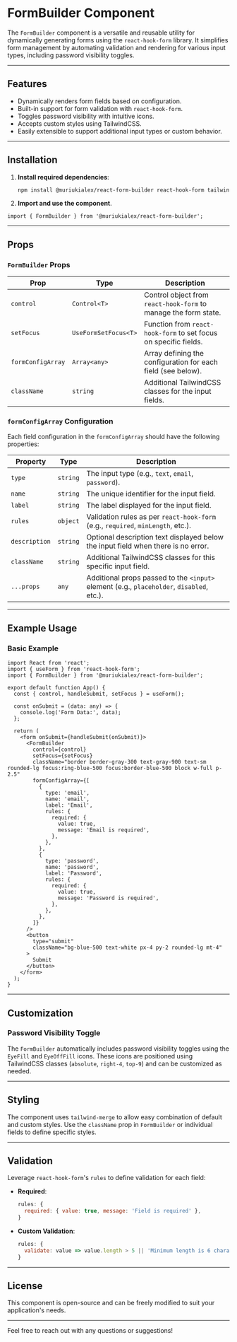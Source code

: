 # FormBuilder Component

The `FormBuilder` component is a versatile and reusable utility for dynamically generating forms using the `react-hook-form` library. It simplifies form management by automating validation and rendering for various input types, including password visibility toggles.

---

## Features

- Dynamically renders form fields based on configuration.
- Built-in support for form validation with `react-hook-form`.
- Toggles password visibility with intuitive icons.
- Accepts custom styles using TailwindCSS.
- Easily extensible to support additional input types or custom behavior.

---

## Installation

1. **Install required dependencies**:
   ```bash
   npm install @muriukialex/react-form-builder react-hook-form tailwind-merge
   ```
2. **Import and use the component**.

```tsx
import { FormBuilder } from '@muriukialex/react-form-builder';

```

---

## Props

### `FormBuilder` Props

| Prop              | Type                 | Description                                                      |
| ----------------- | -------------------- | ---------------------------------------------------------------- |
| `control`         | `Control<T>`         | Control object from `react-hook-form` to manage the form state.  |
| `setFocus`        | `UseFormSetFocus<T>` | Function from `react-hook-form` to set focus on specific fields. |
| `formConfigArray` | `Array<any>`         | Array defining the configuration for each field (see below).     |
| `className`       | `string`             | Additional TailwindCSS classes for the input fields.             |

### `formConfigArray` Configuration

Each field configuration in the `formConfigArray` should have the following properties:

| Property      | Type     | Description                                                                               |
| ------------- | -------- | ----------------------------------------------------------------------------------------- |
| `type`        | `string` | The input type (e.g., `text`, `email`, `password`).                                       |
| `name`        | `string` | The unique identifier for the input field.                                                |
| `label`       | `string` | The label displayed for the input field.                                                  |
| `rules`       | `object` | Validation rules as per `react-hook-form` (e.g., `required`, `minLength`, etc.).          |
| `description` | `string` | Optional description text displayed below the input field when there is no error.         |
| `className`   | `string` | Additional TailwindCSS classes for this specific input field.                             |
| `...props`    | `any`    | Additional props passed to the `<input>` element (e.g., `placeholder`, `disabled`, etc.). |

---

## Example Usage

### Basic Example

```tsx
import React from 'react';
import { useForm } from 'react-hook-form';
import { FormBuilder } from '@muriukialex/react-form-builder';

export default function App() {
  const { control, handleSubmit, setFocus } = useForm();

  const onSubmit = (data: any) => {
    console.log('Form Data:', data);
  };

  return (
    <form onSubmit={handleSubmit(onSubmit)}>
      <FormBuilder
        control={control}
        setFocus={setFocus}
        className="border border-gray-300 text-gray-900 text-sm rounded-lg focus:ring-blue-500 focus:border-blue-500 block w-full p-2.5"
        formConfigArray={[
          {
            type: 'email',
            name: 'email',
            label: 'Email',
            rules: {
              required: {
                value: true,
                message: 'Email is required',
              },
            },
          },
          {
            type: 'password',
            name: 'password',
            label: 'Password',
            rules: {
              required: {
                value: true,
                message: 'Password is required',
              },
            },
          },
        ]}
      />
      <button
        type="submit"
        className="bg-blue-500 text-white px-4 py-2 rounded-lg mt-4"
      >
        Submit
      </button>
    </form>
  );
}
```

---

## Customization

### Password Visibility Toggle

The `FormBuilder` automatically includes password visibility toggles using the `EyeFill` and `EyeOffFill` icons. These icons are positioned using TailwindCSS classes (`absolute`, `right-4`, `top-9`) and can be customized as needed.

---

## Styling

The component uses `tailwind-merge` to allow easy combination of default and custom styles. Use the `className` prop in `FormBuilder` or individual fields to define specific styles.

---

## Validation

Leverage `react-hook-form`'s `rules` to define validation for each field:

- **Required**:
  ```js
  rules: {
    required: { value: true, message: 'Field is required' },
  }
  ```
- **Custom Validation**:
  ```js
  rules: {
    validate: value => value.length > 5 || 'Minimum length is 6 characters',
  }
  ```

---

## License

This component is open-source and can be freely modified to suit your application's needs.

---

Feel free to reach out with any questions or suggestions!
